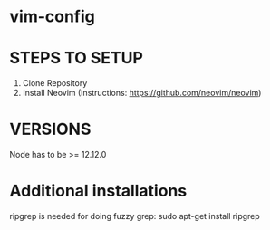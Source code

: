 # vim-config

# STEPS TO SETUP
1. Clone Repository
2. Install Neovim (Instructions: https://github.com/neovim/neovim)

# VERSIONS
Node has to be >= 12.12.0

# Additional installations
ripgrep is needed for doing fuzzy grep: sudo apt-get install ripgrep
